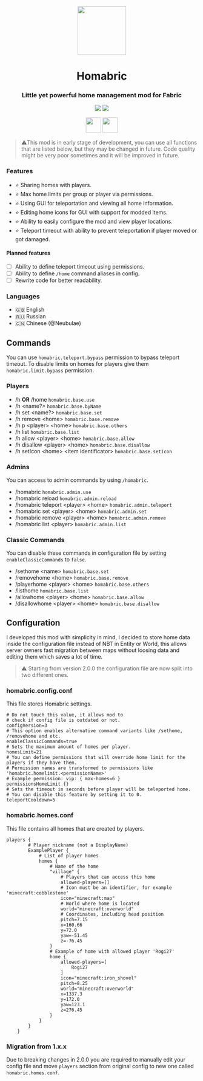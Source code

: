 <div align="center">
<img src="https://raw.githubusercontent.com/rogi27/Homabric/main/src/main/resources/assets/homabric/icon.png" height="128" />

# Homabric

### Little yet powerful home management mod for Fabric

<img src="https://cf.way2muchnoise.eu/full_homabric_downloads.svg?badge_style=for_the_badge" />
<img src="https://cf.way2muchnoise.eu/versions/homabric.svg?badge_style=for_the_badge" />


<a title="Fabric Language Kotlin" href="https://minecraft.curseforge.com/projects/fabric-language-kotlin" target="_blank" rel="noopener noreferrer"><img height="40" src="https://i.imgur.com/c1DH9VL.png" /></a>
<a title="Fabric API" href="https://minecraft.curseforge.com/projects/fabric-api" target="_blank" rel="noopener noreferrer"><img height="40" src="https://i.imgur.com/Ol1Tcf8.png" /></a>
</div>

> ⚠️This mod is in early stage of development, you can use all functions that are listed below, but they may be changed in future. Code quality might be very poor sometimes and it will be improved in future.

### Features

- ⭐ Sharing homes with players.
- ⭐ Max home limits per group or player via permissions.
- ⭐ Using GUI for teleportation and viewing all home information.
- ⭐ Editing home icons for GUI with support for modded items.
- ⭐ Ability to easily configure the mod and view player locations.
- ⭐ Teleport timeout with ability to prevent teleportation if player moved or got damaged.

#### Planned features

- [ ] Ability to define teleport timeout using permissions.
- [ ] Ability to define `/home` command aliases in config.
- [ ] Rewrite code for better readability.

### Languages

- 🇬🇧 English
- 🇷🇺 Russian
- 🇨🇳 Chinese (@Neubulae)

## Commands

You can use `homabric.teleport.bypass` permission to bypass teleport timeout.
To disable limits on homes for players give them `homabric.limit.bypass` permission.

### Players

- /h **OR** /home `homabric.base.use`
- /h <name?> `homabric.base.byName`
- /h set <name?> `homabric.base.set`
- /h remove <home\> `homabric.base.remove`
- /h p <player\> <home\> `homabric.base.others`
- /h list `homabric.base.list`
- /h allow <player\> <home\> `homabric.base.allow`
- /h disallow <player\> <home\> `homabric.base.disallow`
- /h setIcon <home\> <item identificator\> `homabric.base.setIcon`

### Admins

You can access to admin commands by using `/homabric`.

- /homabric `homabric.admin.use`
- /homabric reload `homabric.admin.reload`
- /homabric teleport <player\> <home\> `homabric.admin.teleport`
- /homabric set <player\> <home\> `homabric.admin.set`
- /homabric remove <player\> <home\> `homabric.admin.remove`
- /homabric list <player\> `homabric.admin.list`

### Classic Commands

You can disable these commands in configuration file by setting `enableClassicCommands` to `false`.

- /sethome <name\> `homabric.base.set`
- /removehome <home\> `homabric.base.remove`
- /playerhome <player\> <home\> `homabric.base.others`
- /listhome `homabric.base.list`
- /allowhome <player\> <home\> `homabric.base.allow`
- /disallowhome <player\> <home\> `homabric.base.disallow`

## Configuration

I developed this mod with simplicity in mind, I decided to store home data inside the configuration file instead of NBT in Entity or World, this allows server owners fast migration between maps without loosing data and editing them which saves a lot of time.

> ⚠️ Starting from version 2.0.0 the configuration file are now split into two different ones.

### homabric.config.conf

This file stores Homabric settings.

```shell
# Do not touch this value, it allows mod to
# check if config file is outdated or not.
configVersion=3
# This option enables alternative command variants like /sethome, /removehome and etc.
enableClassicCommands=true
# Sets the maximum amount of homes per player.
homesLimit=21
# You can define permissions that will override home limit for the players if they have them.
# Permission names are transformed to permissions like 'homabric.homelimit.<permissionName>'
# Example permission: vip: { max-homes=6 }
permissionsHomeLimit {}
# Sets the timeout in seconds before player will be teleported home.
# You can disable this feature by setting it to 0.
teleportCooldown=5
```

### homabric.homes.conf

This file contains all homes that are created by players.

```shell
players {
        # Player nickname (not a DisplayName)
        ExamplePlayer {
            # List of player homes
            homes {
                # Name of the home
                "village" {
                    # Players that can access this home
                    allowed-players=[]
                    # Icon must be an identifier, for example 'minecraft:cobblestone'
                    icon="minecraft:map"
                    # World where home is located
                    world="minecraft:overworld"
                    # Coordinates, including head position
                    pitch=7.15
                    x=160.66
                    y=72.0
                    yaw=-51.45
                    z=-76.45
                }
                # Example of home with allowed player 'Rogi27'
                home {
                    allowed-players=[
                        Rogi27
                    ]
                    icon="minecraft:iron_shovel"
                    pitch=8.25
                    world="minecraft:overworld"
                    x=1337.3
                    y=172.0
                    yaw=123.1
                    z=276.45
                }
            }
        }
    }
```

### Migration from 1.x.x

Due to breaking changes in 2.0.0 you are required to manually edit your config file and move `players` section from original config to new one called `homabric.homes.conf`.
